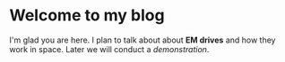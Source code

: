# Welcome to my blog

I'm glad you are here. I plan to talk about about **EM drives** and 
how they work in space. Later we will conduct a _demonstration_. 


